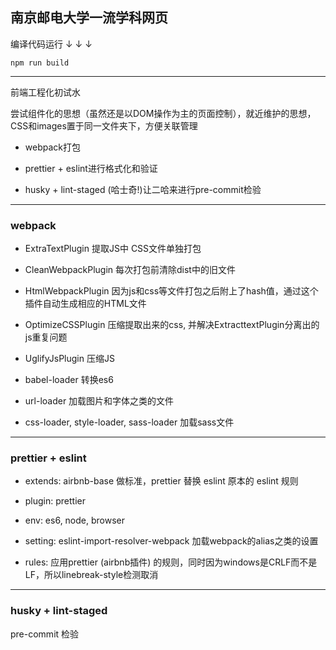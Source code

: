 ## 南京邮电大学一流学科网页

编译代码运行 ↓ ↓ ↓

```
npm run build
```

--- 

前端工程化初试水

尝试组件化的思想（虽然还是以DOM操作为主的页面控制），就近维护的思想，CSS和images置于同一文件夹下，方便关联管理

- webpack打包

- prettier + eslint进行格式化和验证

- husky + lint-staged (哈士奇!)让二哈来进行pre-commit检验

---
### webpack

- ExtraTextPlugin 提取JS中 CSS文件单独打包

- CleanWebpackPlugin 每次打包前清除dist中的旧文件

- HtmlWebpackPlugin 因为js和css等文件打包之后附上了hash值，通过这个插件自动生成相应的HTML文件

- OptimizeCSSPlugin 压缩提取出来的css, 并解决ExtracttextPlugin分离出的js重复问题

- UglifyJsPlugin 压缩JS

- babel-loader 转换es6

- url-loader 加载图片和字体之类的文件

- css-loader, style-loader, sass-loader 加载sass文件

---

### prettier + eslint

- extends: airbnb-base 做标准，prettier 替换 eslint 原本的 eslint 规则

- plugin: prettier

- env: es6, node, browser

- setting: eslint-import-resolver-webpack 加载webpack的alias之类的设置

- rules: 应用prettier (airbnb插件) 的规则，同时因为windows是CRLF而不是LF，所以linebreak-style检测取消

--- 

### husky + lint-staged

pre-commit 检验
